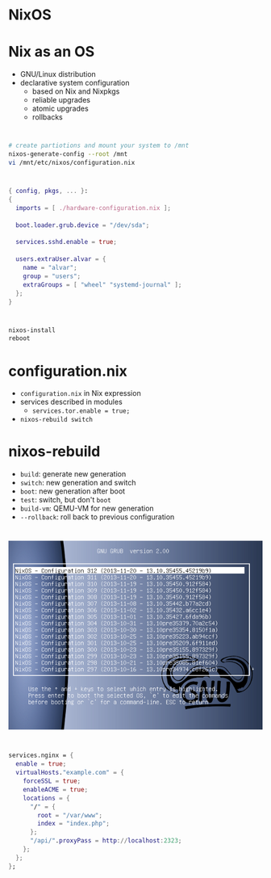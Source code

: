 # NixOS

# Nix as an OS
- GNU/Linux distribution
- declarative system configuration
    - based on Nix and Nixpkgs
    - reliable upgrades
    - atomic upgrades
    - rollbacks

#
```bash
# create partiotions and mount your system to /mnt
nixos-generate-config --root /mnt
vi /mnt/etc/nixos/configuration.nix
```

#
```nix
{ config, pkgs, ... }:
{
  imports = [ ./hardware-configuration.nix ];

  boot.loader.grub.device = "/dev/sda";

  services.sshd.enable = true;

  users.extraUser.alvar = {
    name = "alvar";
    group = "users";
    extraGroups = [ "wheel" "systemd-journal" ];
  };
}

```

#
```bash
nixos-install
reboot
```

# configuration.nix
- `configuration.nix` in Nix expression
- services described in modules
    - `services.tor.enable = true;`
- `nixos-rebuild switch`

# nixos-rebuild
- `build`: generate new generation
- `switch`: new generation and switch
- `boot`: new generation after boot
- `test`: switch, but don't `boot`
- `build-vm`: QEMU-VM for new generation
- `--rollback`: roll back to previous configuration

#
![[Source](https://nixos.org/nixos/about.html)](img/nixos-grub.png)

#
```nix
services.nginx = {
  enable = true;
  virtualHosts."example.com" = {
    forceSSL = true;
    enableACME = true;
    locations = {
      "/" = {
        root = "/var/www";
        index = "index.php";
      };
      "/api/".proxyPass = http://localhost:2323;
    };
  };
};
```

